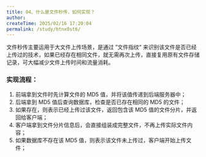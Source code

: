 ```yaml
---
title: 04、什么是文件秒传，如何实现？
author:
createTime: 2025/02/16 17:20:04
permalink: /study/htnx0st6/
---
```


文件秒传主要运用于大文件上传场景，是通过 ”文件指纹“ 来识别该文件是否已经上传过的技术，如果已经存在相同文件，就无需再次上传，直接复用原有文件存储记录，可大幅减少文件上传时间和流量消耗。

### **实现流程：**

1. 前端拿到文件时先计算文件的 MD5 值，并将该值传递到后端服务器中；
2. 后端拿到 MD5 值后查询数据库，检查是否已存在相同的 MD5 的文件；
3. 如果存在，则表示已经上传过该文件，返回包含该 MD5 值的文件分片，并返回给客户端；
4. 客户端拿到文件分片信息后，会直接组装成完整文件，不再上传实际文件内容；
5. 如果数据库不存在该 MD5 值，则表示该文件未上传过，客户端开始上传文件；

